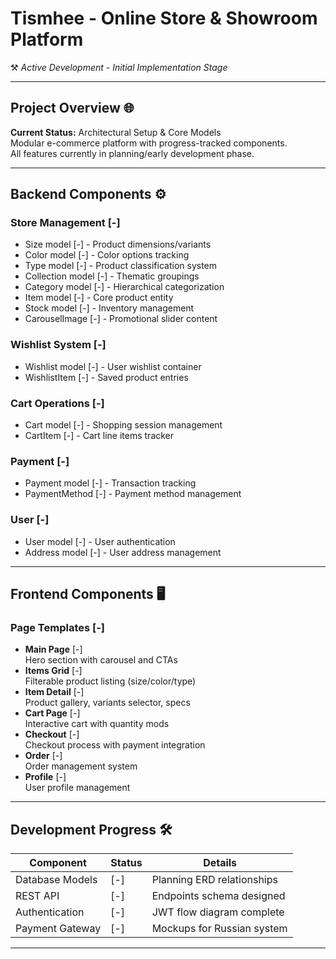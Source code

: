 # Tismhee - Online Store & Showroom Platform

⚒ *Active Development - Initial Implementation Stage*

---

## Project Overview 🌐

**Current Status:** Architectural Setup & Core Models  
Modular e-commerce platform with progress-tracked components.  
All features currently in planning/early development phase.

---

## Backend Components ⚙️

### Store Management [-]

- Size model [-] - Product dimensions/variants
- Color model [-] - Color options tracking
- Type model [-] - Product classification system
- Collection model [-] - Thematic groupings
- Category model [-] - Hierarchical categorization
- Item model [-] - Core product entity
- Stock model [-] - Inventory management
- CarouselImage [-] - Promotional slider content

### Wishlist System [-]

- Wishlist model [-] - User wishlist container
- WishlistItem [-] - Saved product entries

### Cart Operations [-]

- Cart model [-] - Shopping session management
- CartItem [-] - Cart line items tracker

### Payment [-]

- Payment model [-] - Transaction tracking
- PaymentMethod [-] - Payment method management

### User [-]

- User model [-] - User authentication
- Address model [-] - User address management

---

## Frontend Components 🖥️

### Page Templates [-]

- **Main Page** [-]  
  Hero section with carousel and CTAs
- **Items Grid** [-]  
  Filterable product listing (size/color/type)
- **Item Detail** [-]  
  Product gallery, variants selector, specs
- **Cart Page** [-]  
  Interactive cart with quantity mods
- **Checkout** [-]  
  Checkout process with payment integration
- **Order** [-]  
  Order management system
- **Profile** [-]  
  User profile management

---

## Development Progress 🛠️

| Component       | Status | Details                     |
|-----------------|--------|-----------------------------|
| Database Models | [-]    | Planning ERD relationships  |
| REST API        | [-]    | Endpoints schema designed   |
| Authentication  | [-]    | JWT flow diagram complete   |
| Payment Gateway | [-]    | Mockups for Russian system  |

---
